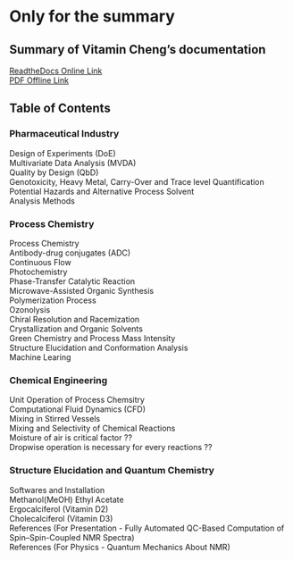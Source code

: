 # Only for the summary
## Summary of Vitamin Cheng’s documentation  
[ReadtheDocs Online Link](https://summary-of-vitamins.readthedocs.io/en/latest/)  
[PDF Offline Link](https://summary-of-vitamins.readthedocs.io/_/downloads/en/latest/pdf/)  
## Table of Contents

### Pharmaceutical Industry
Design of Experiments (DoE)  
Multivariate Data Analysis (MVDA)  
Quality by Design (QbD)  
Genotoxicity, Heavy Metal, Carry-Over and Trace level Quantification  
Potential Hazards and Alternative Process Solvent  
Analysis Methods  
### Process Chemistry
Process Chemistry  
Antibody-drug conjugates (ADC)  
Continuous Flow  
Photochemistry  
Phase-Transfer Catalytic Reaction  
Microwave-Assisted Organic Synthesis  
Polymerization Process  
Ozonolysis  
Chiral Resolution and Racemization  
Crystallization and Organic Solvents  
Green Chemistry and Process Mass Intensity  
Structure Elucidation and Conformation Analysis  
Machine Learing
### Chemical Engineering
Unit Operation of Process Chemsitry  
Computational Fluid Dynamics (CFD)  
Mixing in Stirred Vessels  
Mixing and Selectivity of Chemical Reactions  
Moisture of air is critical factor ??  
Dropwise operation is necessary for every reactions ??  
### Structure Elucidation and Quantum Chemistry  
Softwares and Installation  
Methanol(MeOH)
Ethyl Acetate  
Ergocalciferol (Vitamin D2)  
Cholecalciferol (Vitamin D3)  
References (For Presentation - Fully Automated QC-Based Computation of Spin–Spin-Coupled NMR Spectra)   
References (For Physics - Quantum Mechanics About NMR)
